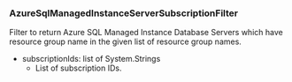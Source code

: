 ### AzureSqlManagedInstanceServerSubscriptionFilter
Filter to return Azure SQL Managed Instance Database Servers which have resource group name in the given list of resource group names.

- subscriptionIds: list of System.Strings
  - List of subscription IDs.
